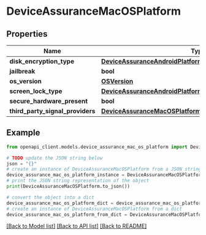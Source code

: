# DeviceAssuranceMacOSPlatform


## Properties

Name | Type | Description | Notes
------------ | ------------- | ------------- | -------------
**disk_encryption_type** | [**DeviceAssuranceAndroidPlatformAllOfDiskEncryptionType**](DeviceAssuranceAndroidPlatformAllOfDiskEncryptionType.md) |  | [optional] 
**jailbreak** | **bool** |  | [optional] 
**os_version** | [**OSVersion**](OSVersion.md) |  | [optional] 
**screen_lock_type** | [**DeviceAssuranceAndroidPlatformAllOfScreenLockType**](DeviceAssuranceAndroidPlatformAllOfScreenLockType.md) |  | [optional] 
**secure_hardware_present** | **bool** |  | [optional] 
**third_party_signal_providers** | [**DeviceAssuranceMacOSPlatformAllOfThirdPartySignalProviders**](DeviceAssuranceMacOSPlatformAllOfThirdPartySignalProviders.md) |  | [optional] 

## Example

```python
from openapi_client.models.device_assurance_mac_os_platform import DeviceAssuranceMacOSPlatform

# TODO update the JSON string below
json = "{}"
# create an instance of DeviceAssuranceMacOSPlatform from a JSON string
device_assurance_mac_os_platform_instance = DeviceAssuranceMacOSPlatform.from_json(json)
# print the JSON string representation of the object
print(DeviceAssuranceMacOSPlatform.to_json())

# convert the object into a dict
device_assurance_mac_os_platform_dict = device_assurance_mac_os_platform_instance.to_dict()
# create an instance of DeviceAssuranceMacOSPlatform from a dict
device_assurance_mac_os_platform_from_dict = DeviceAssuranceMacOSPlatform.from_dict(device_assurance_mac_os_platform_dict)
```
[[Back to Model list]](../README.md#documentation-for-models) [[Back to API list]](../README.md#documentation-for-api-endpoints) [[Back to README]](../README.md)


